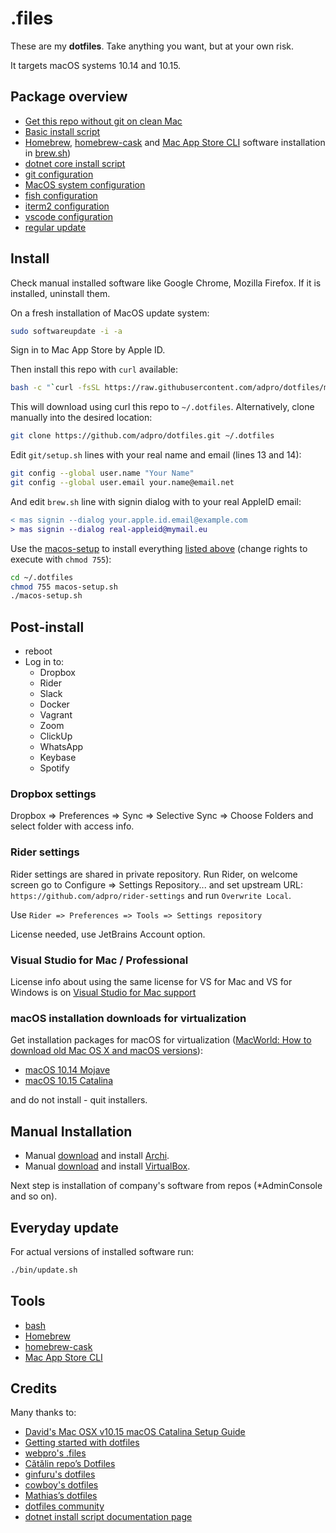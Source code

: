# .files

These are my **dotfiles**. Take anything you want, but at your own risk.

It targets macOS systems 10.14 and 10.15.

## Package overview

- [Get this repo without git on clean Mac](./remote-install.sh)
- [Basic install script](./macos-setup.sh)
- [Homebrew](https://brew.sh), [homebrew-cask](https://github.com/Homebrew/homebrew-cask) and [Mac App Store CLI](https://github.com/mas-cli/mas) software installation in  [brew.sh](./install/brew.sh))
- [dotnet core install script](./dotnet/setup.sh)
- [git configuration](./git/setup.sh)
- [MacOS system configuration](./macos/setup.sh)
- [fish configuration](./fish/setup.sh)
- [iterm2 configuration](./iterm/setup.sh)
- [vscode configuration](./vscode/setup.sh)
- [regular update](./bin/update.sh)

## Install

Check manual installed software like Google Chrome, Mozilla Firefox. If it is installed, uninstall them.

On a fresh installation of MacOS update system:

```bash
sudo softwareupdate -i -a
```

Sign in to Mac App Store by Apple ID.

Then install this repo with `curl` available:

```bash
bash -c "`curl -fsSL https://raw.githubusercontent.com/adpro/dotfiles/master/remote-install.sh`"
```

This will download using curl this repo to `~/.dotfiles`. Alternatively, clone manually into the desired location:

```bash
git clone https://github.com/adpro/dotfiles.git ~/.dotfiles
```


Edit `git/setup.sh` lines with your real name and email (lines 13 and 14):
```bash
git config --global user.name "Your Name"
git config --global user.email your.name@email.net
```

And edit `brew.sh` line with signin dialog with to your real AppleID email:
```diff
< mas signin --dialog your.apple.id.email@example.com
> mas signin --dialog real-appleid@mymail.eu
```


Use the [macos-setup](./macos-setup.sh) to install everything [listed above](#package-overview) (change rights to execute with `chmod 755`):

```bash
cd ~/.dotfiles
chmod 755 macos-setup.sh
./macos-setup.sh
```


## Post-install

- reboot
- Log in to:
    - Dropbox
    - Rider
    - Slack
    - Docker
    - Vagrant
    - Zoom
    - ClickUp
    - WhatsApp
    - Keybase
    - Spotify

### Dropbox settings

Dropbox => Preferences => Sync => Selective Sync => Choose Folders and select folder with access info.

### Rider settings

Rider settings are shared in private repository. Run Rider, on welcome screen go to Configure => Settings Repository... and set upstream URL: `https://github.com/adpro/rider-settings` and run `Overwrite Local`.

Use `Rider => Preferences => Tools => Settings repository`

License needed, use JetBrains Account option.

### Visual Studio for Mac / Professional

License info about using the same license for VS for Mac and VS for Windows is on [Visual Studio for Mac support](https://visualstudio.microsoft.com/vs/support/mac/can-use-existing-visual-studio-license-mac/)


### macOS installation downloads for virtualization

Get installation packages for macOS for virtualization ([MacWorld: How to download old Mac OS X and macOS versions](https://www.macworld.co.uk/how-to/mac-software/download-old-os-x-3629363/#toc-3629363-2)):

- [macOS 10.14 Mojave](https://apps.apple.com/cz/app/macos-mojave/id1398502828?l=cs&mt=12)
- [macOS 10.15 Catalina](https://apps.apple.com/cz/app/macos-catalina/id1466841314?l=cs&mt=12)

and do not install - quit installers.


## Manual Installation

- Manual [download](https://www.archimatetool.com/download/) and install [Archi](https://www.archimatetool.com/).
- Manual [download](https://www.virtualbox.org/wiki/Downloads) and install [VirtualBox](https://www.virtualbox.org/).

Next step is installation of company's software from repos (*AdminConsole and so on).


## Everyday update

For actual versions of installed software run:

```bash
./bin/update.sh
```


## Tools

- [bash](https://www.gnu.org/software/bash/)
- [Homebrew](https://brew.sh)
- [homebrew-cask](https://github.com/Homebrew/homebrew-cask)
- [Mac App Store CLI](https://github.com/mas-cli/mas) 


## Credits

Many thanks to:

- [David's Mac OSX v10.15 macOS Catalina Setup Guide](https://github.com/davidwolfpaw/macbook-setup)
- [Getting started with dotfiles](https://medium.com/@webprolific/getting-started-with-dotfiles-43c3602fd789)
- [webpro's .files](https://github.com/webpro/dotfiles)
- [Cătălin repo’s Dotfiles](https://github.com/alrra/dotfiles)
- [ginfuru's dotfiles](https://github.com/ginfuru/dotfiles)
- [cowboy's dotfiles](https://github.com/cowboy/dotfiles)
- [Mathias’s dotfiles](https://github.com/mathiasbynens/dotfiles)
- [dotfiles community](https://dotfiles.github.io)
- [dotnet install script documentation page](https://docs.microsoft.com/en-us/dotnet/core/tools/dotnet-install-script)